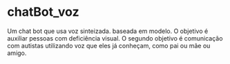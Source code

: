 # chatBot_voz
Um chat bot que usa voz sinteizada. baseada em modelo. 
O objetivo é auxiliar pessoas com deficiência visual. 
O segundo objetivo é comunicação com autistas utilizando voz que eles já conheçam, como pai ou mãe ou amigo. 
